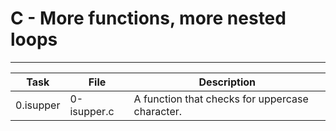 # C - More functions, more nested loops
---
| Task | File | Description |
| --- | --- | --- |
| 0.isupper | 0-isupper.c | A function that checks for uppercase character. |
